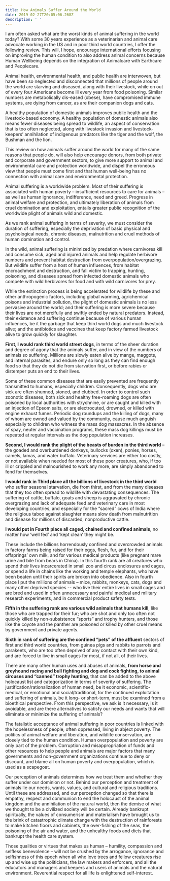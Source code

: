 ```yaml
---
title: How Animals Suffer Around the World
date: 2019-02-27T20:05:06.268Z
description: ' '
---
```

 I am often asked what are the worst kinds of animal suffering in the world today? With some 30 years experience as a veterinarian and animal care advocate working in the US and in poor third world countries, I offer the following review. This will, I hope, encourage international efforts focusing on improving the human condition to also address animal concerns because Human Wellbeing depends on the integration of Animalcare with Earthcare and Peoplecare.

Animal health, environmental health, and public health are interwoven, but have been so neglected and disconnected  that millions of people around the world are starving and diseased, along with their livestock, while on out of every four Americans become ill every year from food poisoning. Similar numbers are metabolically dis-eased (obese), have compromised immune systems, are dying from cancer, as are  their companion dogs and cats.

 A healthy population of domestic animals improves public health and the livestock-based economy. A healthy population of domestic animals also means fewer diseases being spread to wildlife, an aspect of conservation that is too often neglected, along with livestock invasion and livestock-keepers’ annihilation of indigenous predators like the tiger and the wolf, the Bushman and the lion.

This review on how animals suffer around the world for many of the same reasons that people do, will also help encourage donors, from both private and corporate and government sectors, to give more support to animal and environmental care and protection worldwide, and dispel the erroneous view that people must come first and that human well-being has no connection with animal care and environmental protection.           

Animal suffering is a worldwide problem. Most of their suffering is associated with human poverty – insufficient resources to care for animals – as well as human ignorance, indifference, need and greed. Progress in animal welfare and protection, and ultimately liberation of animals from cruel domination and exploitation, entails greater public recognition of the worldwide plight of animals wild and domestic.

As we rank animal suffering in terms of severity, we must consider the duration of suffering, especially the deprivation of basic physical and psychological needs, chronic diseases, malnutrition and cruel methods of human domination and control.

In the wild, animal suffering is minimized by predation where carnivores kill and consume sick, aged and injured animals and help regulate herbivore numbers and prevent habitat destruction from overpopulation/overgrazing.  But wildlife suffer from a host of human influences, from habitat encroachment and destruction, and fall victim to trapping, hunting, poisoning, and diseases spread from infected domestic animals who compete with wild herbivores for food and with wild carnivores for prey.

While the extinction process is being accelerated for wildlife by these and other anthropogenic factors, including global warming, agrichemical poisons and industrial pollution, the plight of domestic animals is no less pervasive around the world; and their suffering is more severe because their lives are not mercifully and swiftly ended by natural predators.  Instead, their existence and suffering continue because of various human influences, be it the garbage that keep third world dogs and much livestock alive; and the antibiotics and vaccines that keep factory farmed livestock alive to grow quickly for slaughter.

**First, I would rank third world street dogs**, in terms of the sheer duration and degree of agony that the animals suffer, and in view of the numbers of animals so suffering. Millions are slowly eaten alive by mange, maggots, and internal parasites, and endure only so long as they can find enough food so that they do not die from starvation first, or before rabies or distemper puts an end to their lives.

Some of these common diseases that are easily prevented are frequently transmitted to humans, especially children. Consequently, dogs who are sick are often shunned, stoned, and clubbed. In order to control such zoonotic diseases, both sick and healthy free-roaming dogs are often poisoned by local authorities with strychnine, or are caught and killed with an injection of Epsom salts, or are electrocuted, drowned, or killed with engine exhaust fumes. Periodic dog roundups and the killing of dogs, many of whom are owned and valued by the community, cause much anguish especially to children who witness the mass dog massacres. In the absence of spay, neuter and vaccination programs, these mass dog killings must be repeated at regular intervals as the dog population increases.

**Second, I would rank the plight of the beasts of burden in the third world** – the goaded and overburdened donkeys, bullocks (oxen), ponies, horses, camels, lamas, and water buffalo. Veterinary services are either too costly, or not available when needed for most of these poor creatures, who, if too ill or crippled and malnourished to work any more, are simply abandoned to fend for themselves.

**I would rank in Third place all the billions of livestock in the third world** who suffer seasonal starvation, die from thirst, and from the many diseases that they too often spread to wildlife with devastating consequences.  The suffering of cattle, buffalo, goats and sheep is aggravated by chronic overgrazing and lack of adequate feed and veterinary care in most developing countries, and especially for the “sacred” cows of India where the religious taboo against slaughter means slow death from malnutrition and disease for millions of discarded, nonproductive cattle.

**I would put in Fourth place all caged, chained and confined animals**, no matter how ‘well fed’ and ‘kept clean’ they might be.

These include the billions horrendously confined and overcrowded animals in factory farms being raised for their eggs, flesh, fur, and for their offsprings’ own milk, and for various medical products (like pregnant mare urine and bile from bears in China).  In this fourth rank are all creatures who spend their lives incarcerated in small zoo and circus enclosures and cages, or spend a life in chains like the working and temple elephants, who have been beaten until their spirits are broken into obedience.  Also in fourth place I put the millions of animals – mice, rabbits, monkeys, cats, dogs and many other deprived species -- who live their entire lives in small cages and are bred and used in often unnecessary and painful medical and military research experiments, and in commercial  product safety tests.

**Fifth in the suffering rank are various wild animals that humans kill**,  like those who are trapped for their fur; who are shot and only too often not quickly killed by non-subsistence “sports” and trophy hunters, and those like the coyote and the panther are poisoned or killed by other cruel means by government and private agents.

**Sixth in rank of suffering are the confined “pets” of the affluent** sectors of first and third world countries, from guinea pigs and rabbits to parrots and parakeets, who are too often deprived of any contact with their own kind, and are forced to live in small cages for most, if not all, of their lives.

There are many other human uses and abuses of animals, **from horse and greyhound racing and bull fighting and dog and cock fighting, to animal circuses and “canned” trophy hunting**, that can be added to the above holocaust list and categorization in terms of severity of suffering.  The justification/rationalization of human need, be it economic, scientific-medical, or emotional and social/traditional, for the continued exploitation and suffering of animals, be it long- or short-term, must be examined from a bioethical perspective.  From this perspective, we ask is it necessary, is it avoidable, and are there alternatives to satisfy our needs and wants that will eliminate or minimize the suffering of animals?

The fatalistic acceptance of animal suffering in poor countries is linked with the hopelessness of people, often oppressed, living in abject poverty. The politics of animal welfare and liberation, and wildlife conservation, are closely tied to the human condition. Human overpopulation and poverty are only part of the problem. Corruption and misappropriation of funds and other resources to help people and animals are major factors that many governments and non-government organizations continue to deny or discount, and blame all on human poverty and overpopulation, which is used as a scapegoat.

Our perception of animals determines how we treat them and whether they suffer under our dominion or not.  Behind our perception and treatment of animals lie our needs, wants, values, and cultural and religious traditions. Until these are addressed, and our perception changed so that there is empathy, respect and communion to end the holocaust of the animal kingdom and the annihilation of the natural world, then the demise of what we thought to be a civilized society will be certain. Already bankrupt spiritually, the values of consumerism and materialism have brought us to the brink of catastrophic climate change with the destruction of rainforests to make kitchen floors and cabinets, the over-fishing of the seas, the poisoning of the air and water, and the unhealthy foods and diets that bankrupt the health care system.

Those qualities or virtues that makes us human – humility, compassion and selfless benevolence – will not be crushed by the  arrogance, ignorance and selfishness of  this epoch when all who love trees and fellow creatures rise up and wise up the politicians, the law makers and enforcers, and all the educators and managers and keepers and users of animals and the natural environment. Reverential respect for all life is enlightened self-interest.
